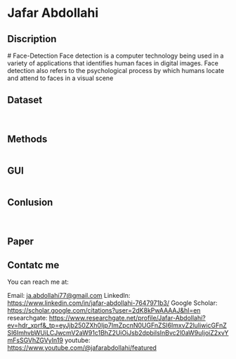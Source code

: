 


# Jafar Abdollahi

<h2> Discription </h2>
# Face-Detection
Face detection is a computer technology being used in a variety of applications that identifies human faces in digital images. Face detection also refers to the psychological process by which humans locate and attend to faces in a visual scene


<h2> Dataset </h2>
<img src=" "> 
<img src=" "> 


<h2> Methods </h2>
<img src=" "> 


<h2> GUI </h2>
<img src=" "> 


<h2> Conlusion </h2>
<img src=" "> 
<img src=" "> 
<img src=" "> 
<img src=" "> 


<h2> Paper </h2>

<h2> Contatc me </h2>
You can reach me at:

Email: ja.abdollahi77@gmail.com
LinkedIn: https://www.linkedin.com/in/jafar-abdollahi-7647971b3/
Google Scholar: https://scholar.google.com/citations?user=2dK8kPwAAAAJ&hl=en
researchgate: https://www.researchgate.net/profile/Jafar-Abdollahi?ev=hdr_xprf&_tp=eyJjb250ZXh0Ijp7ImZpcnN0UGFnZSI6ImxvZ2luIiwicGFnZSI6ImhvbWUiLCJwcmV2aW91c1BhZ2UiOiJsb2dpbiIsInBvc2l0aW9uIjoiZ2xvYmFsSGVhZGVyIn19
youtube: https://www.youtube.com/@jafarabdollahi/featured
<img src=" "> 
